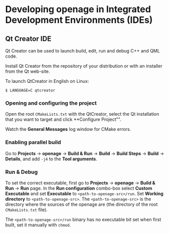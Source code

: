 # Developing openage in Integrated Development Environments (IDEs)

## Qt Creator IDE

Qt Creator can be used to launch build, edit, run and debug C++ and QML code.

Install Qt Creator from the repository of your distribution or with an installer from the Qt web-site.

To launch QtCreator in English on Linux:

	$ LANGUAGE=C qtcreator

### Opening and configuring the project

Open the root `CMakeLists.txt` with the QtCreator, select the Qt installation that you want to target and click **Configure Project"".

Watch the **General Messages** log window for CMake errors.

### Enabling parallel build

Go to **Projects** -> **openage** -> **Build & Run** -> **Build** -> **Build Steps** -> **Build** -> **Details**, and add `-j4` to the **Tool arguments**.

### Run & Debug

To set the correct executable, first go to **Projects** -> **openage** -> **Build & Run** -> **Run** page.
In the **Run configuration** combo-box select **Custom Executable** and set **Executable** to `<path-to-openage-src>/run`.
Set **Working directory** to `<path-to-openage-src>`.
The `<path-to-openage-src>` is the directory where the sources of the openage are (the directory of the root `CMakeLists.txt` file).

The `<path-to-openage-src>/run` binary has no executable bit set when first built, set it manually with `chmod`.
